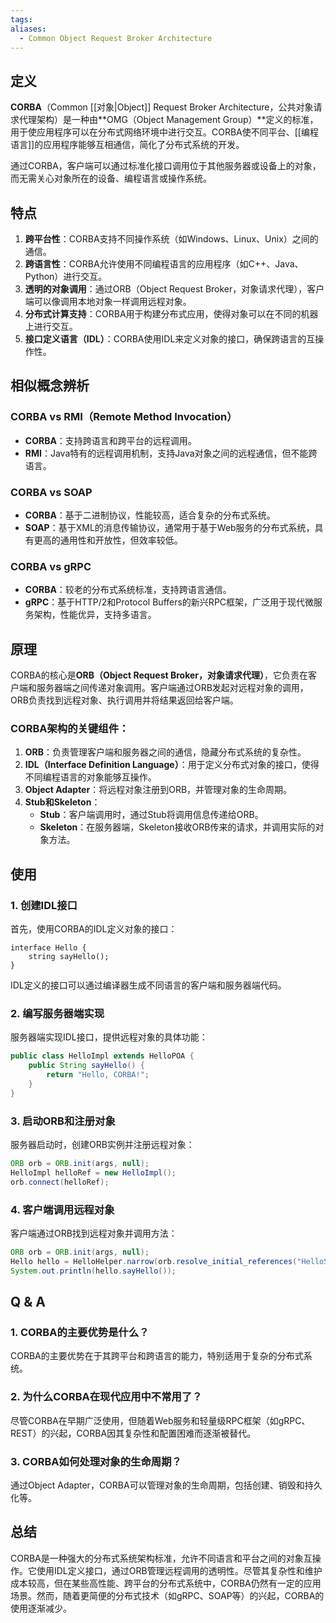 ```yaml
---
tags: 
aliases:
  - Common Object Request Broker Architecture
---
```

## 定义

**CORBA**（Common [[对象|Object]] Request Broker Architecture，公共对象请求代理架构）是一种由**OMG（Object Management Group）**定义的标准，用于使应用程序可以在分布式网络环境中进行交互。CORBA使不同平台、[[编程语言]]的应用程序能够互相通信，简化了分布式系统的开发。

通过CORBA，客户端可以通过标准化接口调用位于其他服务器或设备上的对象，而无需关心对象所在的设备、编程语言或操作系统。

## 特点

1. **跨平台性**：CORBA支持不同操作系统（如Windows、Linux、Unix）之间的通信。
2. **跨语言性**：CORBA允许使用不同编程语言的应用程序（如C++、Java、Python）进行交互。
3. **透明的对象调用**：通过ORB（Object Request Broker，对象请求代理），客户端可以像调用本地对象一样调用远程对象。
4. **分布式计算支持**：CORBA用于构建分布式应用，使得对象可以在不同的机器上进行交互。
5. **接口定义语言（IDL）**：CORBA使用IDL来定义对象的接口，确保跨语言的互操作性。

## 相似概念辨析

### CORBA vs RMI（Remote Method Invocation）
- **CORBA**：支持跨语言和跨平台的远程调用。
- **RMI**：Java特有的远程调用机制，支持Java对象之间的远程通信，但不能跨语言。

### CORBA vs SOAP
- **CORBA**：基于二进制协议，性能较高，适合复杂的分布式系统。
- **SOAP**：基于XML的消息传输协议，通常用于基于Web服务的分布式系统，具有更高的通用性和开放性，但效率较低。

### CORBA vs gRPC
- **CORBA**：较老的分布式系统标准，支持跨语言通信。
- **gRPC**：基于HTTP/2和Protocol Buffers的新兴RPC框架，广泛用于现代微服务架构，性能优异，支持多语言。

## 原理

CORBA的核心是**ORB（Object Request Broker，对象请求代理）**，它负责在客户端和服务器端之间传递对象调用。客户端通过ORB发起对远程对象的调用，ORB负责找到远程对象、执行调用并将结果返回给客户端。

### CORBA架构的关键组件：

1. **ORB**：负责管理客户端和服务器之间的通信，隐藏分布式系统的复杂性。
2. **IDL（Interface Definition Language）**：用于定义分布式对象的接口，使得不同编程语言的对象能够互操作。
3. **Object Adapter**：将远程对象注册到ORB，并管理对象的生命周期。
4. **Stub和Skeleton**：
   - **Stub**：客户端调用时，通过Stub将调用信息传递给ORB。
   - **Skeleton**：在服务器端，Skeleton接收ORB传来的请求，并调用实际的对象方法。

## 使用

### 1. 创建IDL接口

首先，使用CORBA的IDL定义对象的接口：

```idl
interface Hello {
    string sayHello();
}
```

IDL定义的接口可以通过编译器生成不同语言的客户端和服务器端代码。

### 2. 编写服务器端实现

服务器端实现IDL接口，提供远程对象的具体功能：

```java
public class HelloImpl extends HelloPOA {
    public String sayHello() {
        return "Hello, CORBA!";
    }
}
```

### 3. 启动ORB和注册对象

服务器启动时，创建ORB实例并注册远程对象：

```java
ORB orb = ORB.init(args, null);
HelloImpl helloRef = new HelloImpl();
orb.connect(helloRef);
```

### 4. 客户端调用远程对象

客户端通过ORB找到远程对象并调用方法：

```java
ORB orb = ORB.init(args, null);
Hello hello = HelloHelper.narrow(orb.resolve_initial_references("HelloService"));
System.out.println(hello.sayHello());
```

## Q & A

### 1. **CORBA的主要优势是什么？**
   CORBA的主要优势在于其跨平台和跨语言的能力，特别适用于复杂的分布式系统。

### 2. **为什么CORBA在现代应用中不常用了？**
   尽管CORBA在早期广泛使用，但随着Web服务和轻量级RPC框架（如gRPC、REST）的兴起，CORBA因其复杂性和配置困难而逐渐被替代。

### 3. **CORBA如何处理对象的生命周期？**
   通过Object Adapter，CORBA可以管理对象的生命周期，包括创建、销毁和持久化等。

## 总结

CORBA是一种强大的分布式系统架构标准，允许不同语言和平台之间的对象互操作。它使用IDL定义接口，通过ORB管理远程调用的透明性。尽管其复杂性和维护成本较高，但在某些高性能、跨平台的分布式系统中，CORBA仍然有一定的应用场景。然而，随着更简便的分布式技术（如gRPC、SOAP等）的兴起，CORBA的使用逐渐减少。